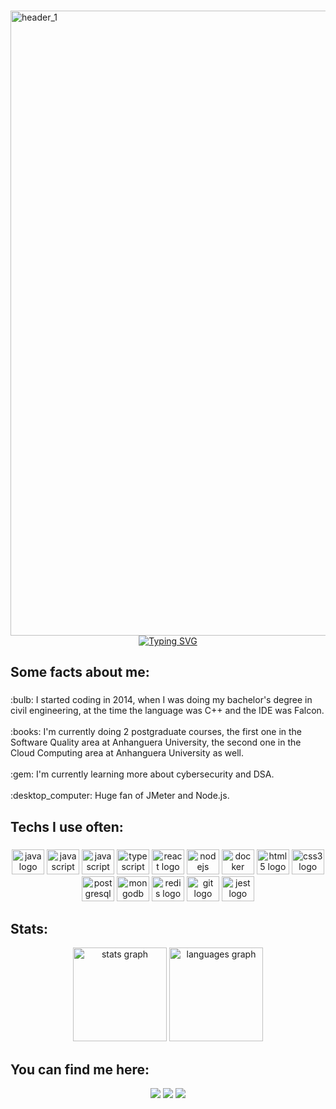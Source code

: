 ###

<img width="1000" alt="header_1" src="https://user-images.githubusercontent.com/99501431/209255979-ec22d6b7-6b32-4903-80da-71fd0490437d.png">
<div align="center">
<a href="https://git.io/typing-svg"><img src="https://readme-typing-svg.demolab.com?font=Fira+Code&size=30&duration=2000&pause=300&color=F71A1A&center=true&vCenter=true&random=false&width=700&lines=Hi+I'm+Weiller+Carvalho;QA and...;Software+Engineer." alt="Typing SVG" /></a>
</div>

###

###


###

<h2 align="left">Some facts about me:</h2>

###

<p align="left">:bulb: I started coding in 2014, when I was doing my bachelor's degree in civil engineering, at the time the language was C++ and the IDE was Falcon.<br><br>:books: I'm currently doing 2 postgraduate courses, the first one in the Software Quality area at Anhanguera University, the second one in the Cloud Computing area at Anhanguera University as well.<br><br>:gem: I'm currently learning more about cybersecurity and DSA.<br><br>:desktop_computer: Huge fan of JMeter and Node.js.<br>


<h2 align="left">Techs I use often:</h2>

###

<div align="center">
  <img src="https://cdn.jsdelivr.net/gh/devicons/devicon/icons/java/java-original.svg" height="40" width="52" alt="java logo"  />
  <img src="https://cdn.jsdelivr.net/gh/devicons/devicon/icons/javascript/javascript-original.svg" height="40" width="52" alt="javascript logo"  />
  <img src="https://cdn.jsdelivr.net/gh/devicons/devicon/icons/python/python-original.svg" height="40" width="52" alt="javascript logo"  />
  <img src="https://cdn.jsdelivr.net/gh/devicons/devicon/icons/typescript/typescript-original.svg" height="40" width="52" alt="typescript logo"  />
  <img src="https://cdn.jsdelivr.net/gh/devicons/devicon/icons/react/react-original.svg" height="40" width="52" alt="react logo"  />
  <img src="https://cdn.jsdelivr.net/gh/devicons/devicon/icons/nodejs/nodejs-original.svg" height="40" width="52" alt="nodejs logo"  />
  <img src="https://cdn.jsdelivr.net/gh/devicons/devicon/icons/docker/docker-original.svg" height="40" width="52" alt="docker logo"  />
  <img src="https://cdn.jsdelivr.net/gh/devicons/devicon/icons/html5/html5-original.svg" height="40" width="52" alt="html5 logo"  />
  <img src="https://cdn.jsdelivr.net/gh/devicons/devicon/icons/css3/css3-original.svg" height="40" width="52" alt="css3 logo"  />
  <img src="https://cdn.jsdelivr.net/gh/devicons/devicon/icons/postgresql/postgresql-original.svg" height="40" width="52" alt="postgresql logo"  />
  <img src="https://cdn.jsdelivr.net/gh/devicons/devicon/icons/mongodb/mongodb-original.svg" height="40" width="52" alt="mongodb logo"  />
  <img src="https://cdn.jsdelivr.net/gh/devicons/devicon/icons/redis/redis-original.svg" height="40" width="52" alt="redis logo"  />
  <img src="https://cdn.jsdelivr.net/gh/devicons/devicon/icons/git/git-original.svg" height="40" width="52" alt="git logo"  />
  <img src="https://cdn.jsdelivr.net/gh/devicons/devicon/icons/vuejs/vuejs-original.svg" height="40" width="52" alt="jest logo"  />

</div>

###

<h2 align="left">Stats:</h2>

<div align="center">
  <img src="https://github-readme-stats-sigma-five.vercel.app/api?hide_title=false&hide_rank=false&show_icons=true&include_all_commits=true&count_private=true&disable_animations=false&theme=dracula&locale=en&hide_border=false&username=weillercarvalho" height="150" alt="stats graph"  />
  <img src="https://github-readme-stats-sigma-five.vercel.app/api/top-langs?locale=en&hide_title=false&layout=compact&card_width=320&langs_count=5&theme=dracula&hide_border=false&username=weillercarvalho" height="150" alt="languages graph"  />
</div>

<h2 align="left">You can find me here:</h2>

<div align="center">
  
  <a href="https://www.linkedin.com/in/weillercarvalho/" target="_blank"><img src="https://img.shields.io/badge/Linkedin-100000?style=for-the-badge&logo=Linkedin&logoColor=white&labelColor=C3C3C3&color=C3C3C3"></a>
  <a href="https://weillercarvalho.com/" target="_blank"><img src="https://img.shields.io/badge/WEBSITE-100000?style=for-the-badge&logo=Website&logoColor=white&labelColor=black&color=1aaba8"></a>
  <a href="https://linktr.ee/weillercarvalho" target="_blank"><img src="https://img.shields.io/badge/LINKTREE-100000?style=for-the-badge&logo=Linktree&logoColor=white&labelColor=C3C3C3&color=C3C3C3"></a> 
</div>


